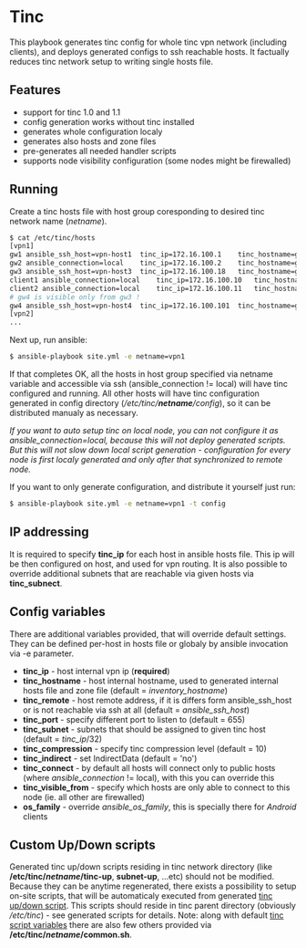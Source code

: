 # Tinc

This playbook generates tinc config for whole tinc vpn network (including clients), and deploys generated configs to ssh reachable hosts. 
It factually reduces tinc network setup to writing single hosts file.

## Features

- support for tinc 1.0 and 1.1
- config generation works without tinc installed
- generates whole configuration localy
- generates also hosts and zone files
- pre-generates all needed handler scripts
- supports node visibility configuration (some nodes might be firewalled)

## Running

Create a tinc hosts file with host group coresponding to desired tinc network name (*netname*).

```bash
$ cat /etc/tinc/hosts
[vpn1]
gw1	ansible_ssh_host=vpn-host1	tinc_ip=172.16.100.1	tinc_hostname=gw1.in.domaim
gw2	ansible_connection=local	tinc_ip=172.16.100.2	tinc_hostname=gw2.in.domain	tinc_remote=gw2.some-dynamic-dns.org tinc_subnet='["172.16.100.2/32","192.168.11.0/24"]'
gw3	ansible_ssh_host=vpn-host3	tinc_ip=172.16.100.18	tinc_hostname=gw3.in.domain	tinc_subnet='172.16.100.16/29' tinc_port=1655
client1	ansible_connection=local	tinc_ip=172.16.100.10	tinc_hostname=client1.in.domain
client2 ansible_connection=local	tinc_ip=172.16.100.11	tinc_hostname=client2.in.domaim os_family=Android tinc_connect='["gw1","gw2"]'
# gw4 is visible only from gw3 !
gw4	ansible_ssh_host=vpn-host4	tinc_ip=172.16.100.101	tinc_hostname=gw4.in.domain	tinc_visible_from='["gw3"]'
[vpn2]
...

```

Next up, run ansible:

```bash
$ ansible-playbook site.yml -e netname=vpn1
```

If that completes OK, all the hosts in host group specified via netname variable and accessible via ssh (ansible_connection != local) will have tinc configured and running.
All other hosts will have tinc configuration generated in config directory (*/etc/tinc/**netname**/config*), so it can be distributed manualy as necessary.

*If you want to auto setup tinc on local node, you can not configure it as ansible_connection=local, because this will not deploy generated scripts. But this will not slow down local script
generation - configuration for every node is first localy generated and only after that synchronized to remote node.*

If you want to only generate configuration, and distribute it yourself just run:

```bash
$ ansible-playbook site.yml -e netname=vpn1 -t config
```

## IP addressing

It is required to specify **tinc_ip** for each host in ansible hosts file. This ip will be then configured on host, and used for vpn routing. It is also possible to override additional
subnets that are reachable via given hosts via **tinc_subnect**.

## Config variables

There are additional variables provided, that will override default settings. They can be defined per-host in hosts file or globaly by ansible invocation via -e parameter.

- **tinc_ip**		- host internal vpn ip (**required**)
- **tinc_hostname**	- host internal hostname, used to generated internal hosts file and zone file (default = *inventory_hostname*)
- **tinc_remote**	- host remote address, if it is differs form ansible_ssh_host or is not reachable via ssh at all (default = *ansible_ssh_host*)
- **tinc_port**		- specify different port to listen to (default = 655)
- **tinc_subnet**	- subnets that should be assigned to given tinc host (default = *tinc_ip*/32)
- **tinc_compression**	- specify tinc compression level (default = 10)
- **tinc_indirect**	- set IndirectData (default = 'no')
- **tinc_connect**	- by default all hosts will connect only to public hosts (where *ansible_connection* != local), with this you can override this
- **tinc_visible_from**	- specify which hosts are only able to connect to this node (ie. all other are firewalled)
- **os_family**		- override *ansible_os_family*, this is specially there for *Android* clients

## Custom Up/Down scripts

Generated tinc up/down scripts residing in tinc network directory (like **/etc/tinc/*netname*/tinc-up**, **subnet-up**, ...etc) should not be modified. Because they can be anytime
regenerated, there exists a possibility to setup on-site scripts, that will be automaticaly executed from generated [tinc up/down script](http://www.tinc-vpn.org/documentation/Scripts.html).
This scripts should reside in tinc parent directory (obviously */etc/tinc*) - see generated scripts for details.
Note: along with default [tinc script variables](http://www.tinc-vpn.org/documentation/Scripts.html) there are also few others provided via **/etc/tinc/*netname*/common.sh**.
